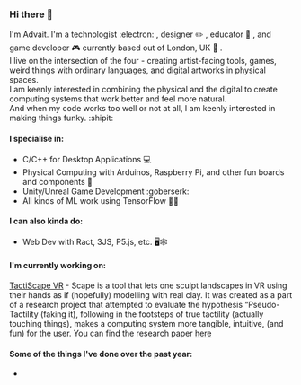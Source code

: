 ### Hi there 👋

I'm Advait. I'm a technologist :electron: , designer ✏️ , educator 🎒 , and game developer 🎮 currently based out of London, UK 󠁧󠁢󠁥:england: .   
I live on the intersection of the four - creating artist-facing tools, games, weird things with ordinary languages, and digital artworks in physical spaces.    
I am keenly interested in combining the physical and the digital to create computing systems that work better and feel more natural.     
And when my code works too well or not at all, I am keenly interested in making things funky. :shipit:

#### I specialise in:
- C/C++ for Desktop Applications 💻
- Physical Computing with Arduinos, Raspberry Pi, and other fun boards and components 🔌
- Unity/Unreal Game Development  :goberserk:
- All kinds of ML work using TensorFlow 🤖🎰

#### I can also kinda do:
- Web Dev with Ract, 3JS, P5.js, etc. 🖥️🕸️
  
#### I'm currently working on: 
[TactiScape VR](https://github.com/AdvaitU/tactiscape-vr) - Scape is a tool that lets one sculpt landscapes in VR using their hands as if (hopefully) modelling with real clay. It was created as a part of a research project that attempted to evaluate the hypothesis “Pseudo-Tactility (faking it), following in the footsteps of true tactility (actually touching things), makes a computing system more tangible, intuitive, (and fun) for the user. You can find the research paper [here](https://github.com/AdvaitU/tactiscape-vr/blob/main/AdvaitUkidve-TactiScapeVR-ThesisThesis.pdf)

      
#### Some of the things I've done over the past year: 
- 

<!--
**AdvaitU/AdvaitU** is a ✨ _special_ ✨ repository because its `README.md` (this file) appears on your GitHub profile.

Here are some ideas to get you started:

- 🔭 I’m currently working on ...
- 🌱 I’m currently learning ...
- 👯 I’m looking to collaborate on ...
- 🤔 I’m looking for help with ...
- 💬 Ask me about ...
- 📫 How to reach me: ...
- 😄 Pronouns: ...
- ⚡ Fun fact: ...
-->
